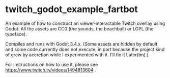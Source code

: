 # twitch_godot_example_fartbot
An example of how to construct an viewer-interactable Twitch overlay using Godot.  All the assets are CC0 (the sounds, the beachball) or LGPL (the typeface). 

Compiles and runs with Godot 3.4.x.  (Some assets are hidden by default and some code currently does not execute, in part because the project kind of grew by accretion while I experimented with it.  I'll fix it Later(tm).)

For instructions on how to use it, please see https://www.twitch.tv/videos/1494813604 .
